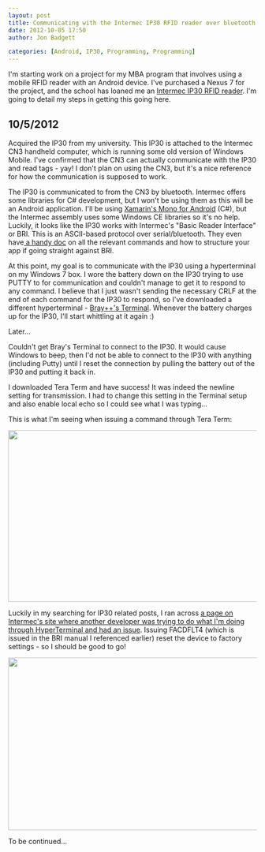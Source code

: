 ```yaml
---
layout: post
title: Communicating with the Intermec IP30 RFID reader over bluetooth...hopefully with Android
date: 2012-10-05 17:50
author: Jon Badgett

categories: [Android, IP30, Programming, Programming]
---
```

I'm starting work on a project for my MBA program that involves using a mobile RFID reader with an Android device. I've purchased a Nexus 7 for the project, and the school has loaned me an <a href="http://www.intermec.com/products/ip30a/index.aspx">Intermec IP30 RFID reader</a>. I'm going to detail my steps in getting this going here.
<h2>10/5/2012</h2>
Acquired the IP30 from my university. This IP30 is attached to the Intermec CN3 handheld computer, which is running some old version of Windows Mobile. I've confirmed that the CN3 can actually communicate with the IP30 and read tags - yay! I don't plan on using the CN3, but it's a nice reference for how the communication is supposed to work.

The IP30 is communicated to from the CN3 by bluetooth. Intermec offers some libraries for C# development, but I won't be using them as this will be an Android application. I'll be using <a href="http://xamar.in/r/JonTheNerd/xamarin.com/monoforandroid">Xamarin's Mono for Android</a> (C#), but the Intermec assembly uses some Windows CE libraries so it's no help. Luckily, it looks like the IP30 works with Intermec's "Basic Reader Interface" or BRI. This is an ASCII-based protocol over serial/bluetooth. They even have<a href="http://epsfiles.intermec.com/eps_files/eps_man/937-000.pdf"> a handy doc</a> on all the relevant commands and how to structure your app if going straight against BRI.

At this point, my goal is to communicate with the IP30 using a hyperterminal on my Windows 7 box. I wore the battery down on the IP30 trying to use PUTTY to for communication and couldn't manage to get it to respond to any command. I believe that I just wasn't sending the necessary CRLF at the end of each command for the IP30 to respond, so I've downloaded a different hyperterminal - <a href="https://sites.google.com/site/terminalbpp/">Bray++'s Terminal</a>. Whenever the battery charges up for the IP30, I'll start whittling at it again :)

Later...

Couldn't get Bray's Terminal to connect to the IP30. It would cause Windows to beep, then I'd not be able to connect to the IP30 with anything (including Putty) until I reset the connection by pulling the battery out of the IP30 and putting it back in.

I downloaded Tera Term and have success! It was indeed the newline setting for transmission. I had to change this setting in the Terminal setup and also enable local echo so I could see what I was typing...

This is what I'm seeing when issuing a command through Tera Term:

<img class="aligncenter size-full wp-image-338" title="TeraTerm ckerr97" src="http://www.jonthenerd.com/wp-content/uploads/2012/10/TeraTerm-ckerr97.jpg" alt="" width="673" height="348" />

Luckily in my searching for IP30 related posts, I ran across <a href="http://community.intermec.com/t5/General-Development-Developer/IP30-Serial-Connection-configuration/td-p/18394">a page on Intermec's site where another developer was trying to do what I'm doing through HyperTerminal and had an issue</a>. Issuing FACDFLT4 (which is issued in the BRI manual I referenced earlier) reset the device to factory settings - so I should be good to go!

<img class="aligncenter size-full wp-image-339" title="TeraTerm ready" src="http://www.jonthenerd.com/wp-content/uploads/2012/10/TeraTerm-ready.jpg" alt="" width="677" height="350" />

To be continued...
